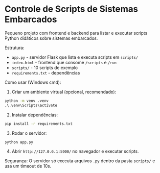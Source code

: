 # Controle de Scripts de Sistemas Embarcados

Pequeno projeto com frontend e backend para listar e executar scripts Python didáticos sobre sistemas embarcados.

Estrutura:
- `app.py` - servidor Flask que lista e executa scripts em `scripts/`
- `index.html` - frontend que consome `/scripts` e `/run`
- `scripts/` - 10 scripts de exemplo
- `requirements.txt` - dependências

Como usar (Windows cmd):

1. Criar um ambiente virtual (opcional, recomendado):

```cmd
python -m venv .venv
.\.venv\Scripts\activate
```

2. Instalar dependências:

```cmd
pip install -r requirements.txt
```

3. Rodar o servidor:

```cmd
python app.py
```

4. Abrir `http://127.0.0.1:5000/` no navegador e executar scripts.

Segurança: O servidor só executa arquivos `.py` dentro da pasta `scripts/` e usa um timeout de 10s.
